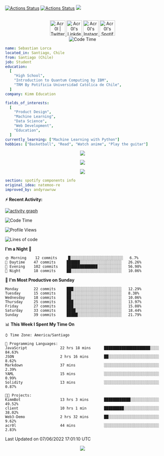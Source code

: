 [![Actions Status](https://github.com/acr0l/acr0l/workflows/wakatime-stats/badge.svg)](https://github.com/acr0l/acr0l/actions)
[![Actions Status](https://github.com/acr0l/acr0l/workflows/update-gh-activity/badge.svg)](https://github.com/acr0l/acr0l/actions)
![](https://visitor-badge.glitch.me/badge?page_id=acr0l.acr0l)

<p align="center">
<br/>
<a href="https://twitter.com/acr0l9">
  <img alt="Acr0l | Twitter" width="50px" src="https://user-images.githubusercontent.com/43545812/144034996-602b144a-16e1-41cc-99e7-c6040b20dcaf.png"/>
</a>
<a href="https://www.linkedin.com/in/seba-lorca-g">
  <img alt="Acr0l's LinkdeIN" width="50px" src="https://user-images.githubusercontent.com/43545812/144035037-0f415fc7-9f96-4517-a370-ccc6e78a714b.png" />
</a>
<a href="https://www.instagram.com/5eb4_lg">
  <img alt="Acr0l's Instagram" width="50px" src="https://user-images.githubusercontent.com/43545812/144035088-0dfb165f-8fe0-4d13-896c-876c29d2b128.png" />
</a>
<a href="https://open.spotify.com/user/acroltime?si=8e3de699b0cb4cbb">
  <img alt="Acr0l's Spotify" width="50px" src="https://user-images.githubusercontent.com/43545812/144035120-1ad5169b-91c7-4078-bef9-6a82c733f373.png" />
</a>
<br>
<img alt="Code Time" src="https://wakatime.com/badge/github/Acr0l/sebastian-lorca-client.svg" />
</p>

```yaml
name: Sebastian Lorca
located_in: Santiago, Chile
from: Santiago (Chile)
job: Student
education:
  [
    "High School",
    "Introduction to Quantum Computing by IBM",
    "TRM By Potificia Universidad Católica de Chile",
  ]
company: Kimm Education

fields_of_interests:
  [
    "Product Design",
    "Machine Learning",
    "Data Science",
    "Web Development",
    "Education",
  ]
currently_learning: ["Machine Learning with Python"]
hobbies: ["Basketball", "Read", "Watch anime", "Play the guitar"]
```

<p align="center">
  <img alig src="https://github-profile-trophy.vercel.app/?username=acr0l&column=6&rank=SSS,SS,S,AAA,AA,A,B,C" />
</p>

<p align="center">
  <a href="https://spotify-github-profile.vercel.app/api/view?uid=11147618695&redirect=true">
    <img src="https://spotify-github-profile.vercel.app/api/view?uid=11147618695&cover_image=true&theme=default&bar_color=e3e3e3&bar_color_cover=true">
  </a>
</p>

<p align="center">
  <img src="https://acr0l.vercel.app/api/top-played">
</p>

```yaml
section: spotify components info
original_idea: natemoo-re
improved_by: andyruwruw
```

**:zap: Recent Activity:**

<!--START_SECTION:activity-->

<!--END_SECTION:activity-->

[![activity graph](https://activity-graph.herokuapp.com/graph?username=acr0l&custom_title=Seba's%20activity%20graph&theme=github-light&hide_border=true)](https://github.com/ashutosh00710/github-readme-activity-graph)

<!--START_SECTION:waka-->
![Code Time](http://img.shields.io/badge/Code%20Time-0%20secs-blue)

![Profile Views](http://img.shields.io/badge/Profile%20Views-67-blue)

![Lines of code](https://img.shields.io/badge/From%20Hello%20World%20I%27ve%20Written-159%20Thousand%20lines%20of%20code-blue)

**I'm a Night 🦉** 

```text
🌞 Morning    12 commits     █░░░░░░░░░░░░░░░░░░░░░░░░   6.7% 
🌆 Daytime    47 commits     ██████░░░░░░░░░░░░░░░░░░░   26.26% 
🌃 Evening    102 commits    ██████████████░░░░░░░░░░░   56.98% 
🌙 Night      18 commits     ██░░░░░░░░░░░░░░░░░░░░░░░   10.06%

```
📅 **I'm Most Productive on Sunday** 

```text
Monday       22 commits     ███░░░░░░░░░░░░░░░░░░░░░░   12.29% 
Tuesday      15 commits     ██░░░░░░░░░░░░░░░░░░░░░░░   8.38% 
Wednesday    18 commits     ██░░░░░░░░░░░░░░░░░░░░░░░   10.06% 
Thursday     25 commits     ███░░░░░░░░░░░░░░░░░░░░░░   13.97% 
Friday       27 commits     ███░░░░░░░░░░░░░░░░░░░░░░   15.08% 
Saturday     33 commits     ████░░░░░░░░░░░░░░░░░░░░░   18.44% 
Sunday       39 commits     █████░░░░░░░░░░░░░░░░░░░░   21.79%

```


📊 **This Week I Spent My Time On** 

```text
⌚︎ Time Zone: America/Santiago

💬 Programming Languages: 
JavaScript               22 hrs 18 mins      █████████████████████░░░░   84.63% 
JSON                     2 hrs 16 mins       ██░░░░░░░░░░░░░░░░░░░░░░░   8.62% 
Markdown                 37 mins             ░░░░░░░░░░░░░░░░░░░░░░░░░   2.39% 
YAML                     15 mins             ░░░░░░░░░░░░░░░░░░░░░░░░░   0.99% 
Solidity                 13 mins             ░░░░░░░░░░░░░░░░░░░░░░░░░   0.87%

🐱‍💻 Projects: 
KimmBot                  13 hrs 3 mins       ████████████░░░░░░░░░░░░░   49.52% 
client                   10 hrs 1 min        █████████░░░░░░░░░░░░░░░░   38.02% 
Web3-Demo                2 hrs 32 mins       ██░░░░░░░░░░░░░░░░░░░░░░░   9.62% 
acr0l                    44 mins             ░░░░░░░░░░░░░░░░░░░░░░░░░   2.83%

```


 Last Updated on 07/06/2022 17:01:10 UTC
<!--END_SECTION:waka-->

<p align="center">
  <img src="https://capsule-render.vercel.app/api?type=waving&color=gradient&height=60&section=footer"/>
</p>
